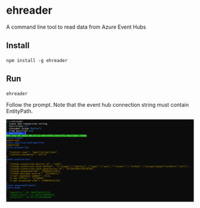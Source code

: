# ehreader
A command line tool to read data from Azure Event Hubs

## Install
`npm install -g ehreader`

## Run
`ehreader`

Follow the prompt.
Note that the event hub connection string must contain EntityPath.

![Example prompt](example.png)
